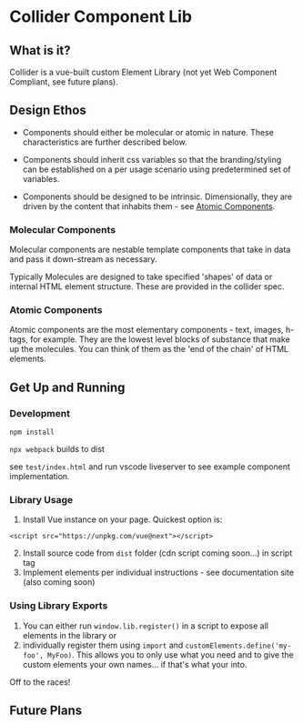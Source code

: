 # Collider Component Lib

## What is it?

Collider is a vue-built custom Element Library (not yet Web Component Compliant, see future plans).

## Design Ethos

- Components should either be molecular or atomic in nature. These characteristics are further described below.

- Components should inherit css variables so that the branding/styling can be established on a per usage scenario using predetermined set of variables.

- Components should be designed to be intrinsic. Dimensionally, they are driven by the content that inhabits them - see [Atomic Components](#atomic-components).

### Molecular Components

Molecular components are nestable template components that take in data and pass it down-stream as necessary.

Typically Molecules are designed to take specified 'shapes' of data or internal HTML element structure. These are provided in the collider spec.

### Atomic Components

Atomic components are the most elementary components - text, images, h-tags, for example. They are the lowest level blocks of substance that make up the molecules. You can think of them as the 'end of the chain' of HTML elements.

## Get Up and Running

### Development

`npm install`

`npx webpack` builds to dist

see `test/index.html` and run vscode liveserver to see example component implementation.

### Library Usage

1. Install Vue instance on your page. Quickest option is:

`<script src="https://unpkg.com/vue@next"></script>`

2. Install source code from `dist` folder (cdn script coming soon...) in script tag
3. Implement elements per individual instructions - see documentation site (also coming soon)

### Using Library Exports

1. You can either run `window.lib.register()` in a script to expose all elements in the library or
2. individually register them using `import` and `customElements.define('my-foo', MyFoo)`. This allows you to only use what you need and to give the custom elements your own names... if that's what your into.

Off to the races!

## Future Plans
